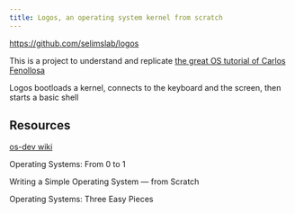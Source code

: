 ```yaml
---
title: Logos, an operating system kernel from scratch
---
```


<https://github.com/selimslab/logos>

This is a project to understand and replicate [the great OS tutorial of Carlos Fenollosa](https://github.com/cfenollosa/os-tutorial) 

Logos bootloads a kernel, connects to the keyboard and the screen, then starts a basic shell 

## Resources

[os-dev wiki](https://wiki.osdev.org/Main_Page) 

Operating Systems: From 0 to 1

Writing a Simple Operating System — from Scratch

Operating Systems: Three Easy Pieces



